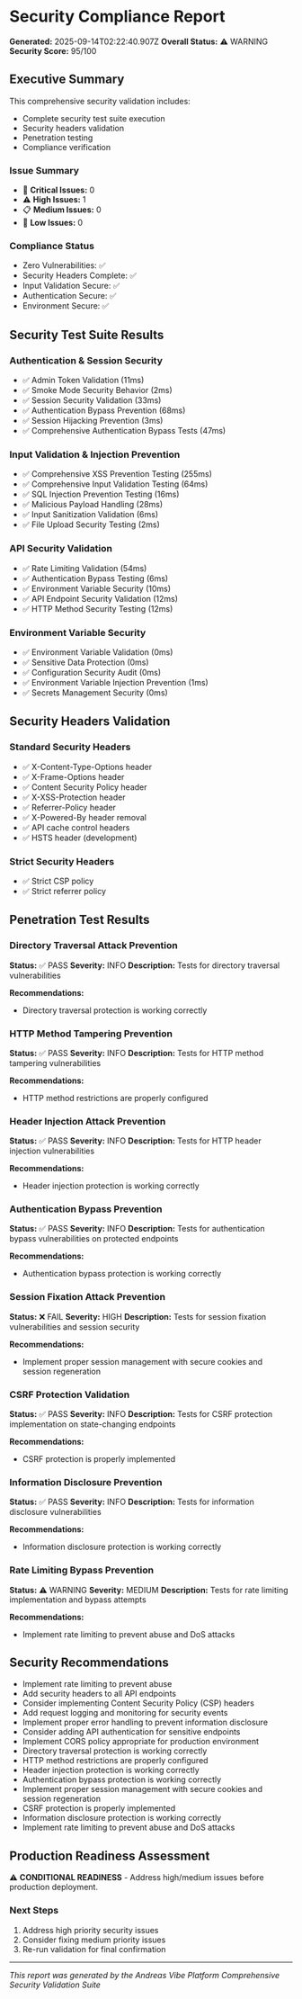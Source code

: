 # Security Compliance Report

**Generated:** 2025-09-14T02:22:40.907Z
**Overall Status:** ⚠️ WARNING
**Security Score:** 95/100

## Executive Summary

This comprehensive security validation includes:

- Complete security test suite execution
- Security headers validation
- Penetration testing
- Compliance verification

### Issue Summary

- 🚨 **Critical Issues:** 0
- ⚠️ **High Issues:** 1
- 📋 **Medium Issues:** 0
- 📝 **Low Issues:** 0

### Compliance Status

- Zero Vulnerabilities: ✅
- Security Headers Complete: ✅
- Input Validation Secure: ✅
- Authentication Secure: ✅
- Environment Secure: ✅

## Security Test Suite Results

### Authentication & Session Security

- ✅ Admin Token Validation (11ms)
- ✅ Smoke Mode Security Behavior (2ms)
- ✅ Session Security Validation (33ms)
- ✅ Authentication Bypass Prevention (68ms)
- ✅ Session Hijacking Prevention (3ms)
- ✅ Comprehensive Authentication Bypass Tests (47ms)

### Input Validation & Injection Prevention

- ✅ Comprehensive XSS Prevention Testing (255ms)
- ✅ Comprehensive Input Validation Testing (64ms)
- ✅ SQL Injection Prevention Testing (16ms)
- ✅ Malicious Payload Handling (28ms)
- ✅ Input Sanitization Validation (6ms)
- ✅ File Upload Security Testing (2ms)

### API Security Validation

- ✅ Rate Limiting Validation (54ms)
- ✅ Authentication Bypass Testing (6ms)
- ✅ Environment Variable Security (10ms)
- ✅ API Endpoint Security Validation (12ms)
- ✅ HTTP Method Security Testing (12ms)

### Environment Variable Security

- ✅ Environment Variable Validation (0ms)
- ✅ Sensitive Data Protection (0ms)
- ✅ Configuration Security Audit (0ms)
- ✅ Environment Variable Injection Prevention (1ms)
- ✅ Secrets Management Security (0ms)

## Security Headers Validation

### Standard Security Headers

- ✅ X-Content-Type-Options header
- ✅ X-Frame-Options header
- ✅ Content Security Policy header
- ✅ X-XSS-Protection header
- ✅ Referrer-Policy header
- ✅ X-Powered-By header removal
- ✅ API cache control headers
- ✅ HSTS header (development)

### Strict Security Headers

- ✅ Strict CSP policy
- ✅ Strict referrer policy

## Penetration Test Results

### Directory Traversal Attack Prevention

**Status:** ✅ PASS
**Severity:** INFO
**Description:** Tests for directory traversal vulnerabilities

**Recommendations:**

- Directory traversal protection is working correctly

### HTTP Method Tampering Prevention

**Status:** ✅ PASS
**Severity:** INFO
**Description:** Tests for HTTP method tampering vulnerabilities

**Recommendations:**

- HTTP method restrictions are properly configured

### Header Injection Attack Prevention

**Status:** ✅ PASS
**Severity:** INFO
**Description:** Tests for HTTP header injection vulnerabilities

**Recommendations:**

- Header injection protection is working correctly

### Authentication Bypass Prevention

**Status:** ✅ PASS
**Severity:** INFO
**Description:** Tests for authentication bypass vulnerabilities on protected endpoints

**Recommendations:**

- Authentication bypass protection is working correctly

### Session Fixation Attack Prevention

**Status:** ❌ FAIL
**Severity:** HIGH
**Description:** Tests for session fixation vulnerabilities and session security

**Recommendations:**

- Implement proper session management with secure cookies and session regeneration

### CSRF Protection Validation

**Status:** ✅ PASS
**Severity:** INFO
**Description:** Tests for CSRF protection implementation on state-changing endpoints

**Recommendations:**

- CSRF protection is properly implemented

### Information Disclosure Prevention

**Status:** ✅ PASS
**Severity:** INFO
**Description:** Tests for information disclosure vulnerabilities

**Recommendations:**

- Information disclosure protection is working correctly

### Rate Limiting Bypass Prevention

**Status:** ⚠️ WARNING
**Severity:** MEDIUM
**Description:** Tests for rate limiting implementation and bypass attempts

**Recommendations:**

- Implement rate limiting to prevent abuse and DoS attacks

## Security Recommendations

- Implement rate limiting to prevent abuse
- Add security headers to all API endpoints
- Consider implementing Content Security Policy (CSP) headers
- Add request logging and monitoring for security events
- Implement proper error handling to prevent information disclosure
- Consider adding API authentication for sensitive endpoints
- Implement CORS policy appropriate for production environment
- Directory traversal protection is working correctly
- HTTP method restrictions are properly configured
- Header injection protection is working correctly
- Authentication bypass protection is working correctly
- Implement proper session management with secure cookies and session regeneration
- CSRF protection is properly implemented
- Information disclosure protection is working correctly
- Implement rate limiting to prevent abuse and DoS attacks

## Production Readiness Assessment

⚠️ **CONDITIONAL READINESS** - Address high/medium issues before production deployment.

### Next Steps

1. Address high priority security issues
2. Consider fixing medium priority issues
3. Re-run validation for final confirmation

---

_This report was generated by the Andreas Vibe Platform Comprehensive Security Validation Suite_
